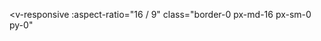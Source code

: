 <v-responsive
  :aspect-ratio="16 / 9"
  class="border-0 px-md-16 px-sm-0 py-0"
>
  <template v-if="isCN !== null">
    <iframe
      v-if="isCN"
      src="//player.bilibili.com/player.html?isOutside=true&aid=112613522411165&bvid=BV1dVGoeCEQ4&cid=500001581492325&p=1"
      scrolling="no"
      allowfullscreen="true"
      class="h-100 w-100 border-0"
    ></iframe>
    <iframe
      v-else
      class="h-100 w-100 border-0"
      src="https://www.youtube.com/embed/7a4M3ymp5ng?si=Hp-jAv9KkYHy-4-w&rel=0"
      title="YouTube video player"
      allow="accelerometer; autoplay; clipboard-write; encrypted-media; gyroscope; picture-in-picture; web-share"
      referrerpolicy="strict-origin-when-cross-origin"
      allowfullscreen
      ></iframe>
  </template>
</v-responsive>
